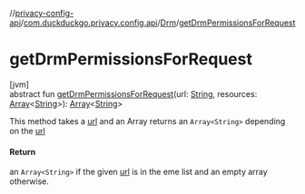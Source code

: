 //[privacy-config-api](../../../index.md)/[com.duckduckgo.privacy.config.api](../index.md)/[Drm](index.md)/[getDrmPermissionsForRequest](get-drm-permissions-for-request.md)

# getDrmPermissionsForRequest

[jvm]\
abstract fun [getDrmPermissionsForRequest](get-drm-permissions-for-request.md)(url: [String](https://kotlinlang.org/api/latest/jvm/stdlib/kotlin/-string/index.html), resources: [Array](https://kotlinlang.org/api/latest/jvm/stdlib/kotlin/-array/index.html)&lt;[String](https://kotlinlang.org/api/latest/jvm/stdlib/kotlin/-string/index.html)&gt;): [Array](https://kotlinlang.org/api/latest/jvm/stdlib/kotlin/-array/index.html)&lt;[String](https://kotlinlang.org/api/latest/jvm/stdlib/kotlin/-string/index.html)&gt;

This method takes a [url](get-drm-permissions-for-request.md) and an Array<String> returns an `Array<String>` depending on the [url](get-drm-permissions-for-request.md)

#### Return

an `Array<String>` if the given [url](get-drm-permissions-for-request.md) is in the eme list and an empty array otherwise.
